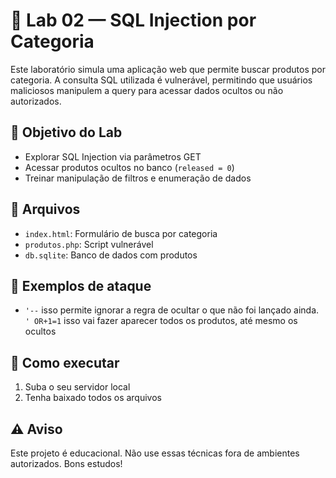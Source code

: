 
# 🧪 Lab 02 — SQL Injection por Categoria

Este laboratório simula uma aplicação web que permite buscar produtos por categoria. A consulta SQL utilizada é vulnerável, permitindo que usuários maliciosos manipulem a query para acessar dados ocultos ou não autorizados.

## 🎯 Objetivo do Lab

- Explorar SQL Injection via parâmetros GET
- Acessar produtos ocultos no banco (`released = 0`)
- Treinar manipulação de filtros e enumeração de dados

## 📁 Arquivos

- `index.html`: Formulário de busca por categoria
- `produtos.php`: Script vulnerável
- `db.sqlite`: Banco de dados com produtos

## 🧪 Exemplos de ataque

- `'--` isso permite ignorar a regra de ocultar o que não foi lançado ainda.
  ` ' OR+1=1 ` isso vai fazer aparecer todos os produtos, até mesmo os ocultos

## 🚀 Como executar


 1. Suba o seu servidor local
 2. Tenha baixado todos os arquivos

## ⚠️ Aviso 

Este projeto é educacional. Não use essas técnicas fora de ambientes autorizados. Bons estudos!
